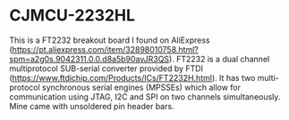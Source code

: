 # CJMCU-2232HL

This is a FT2232 breakout board I found on AliExpress (https://pt.aliexpress.com/item/32898010758.html?spm=a2g0s.9042311.0.0.d8a5b90avJR3QS). FT2232 is a dual channel multiprotocol SUB-serial converter provided by FTDI (https://www.ftdichip.com/Products/ICs/FT2232H.html). It has two multi-protocol synchronous serial engines (MPSSEs) which allow for communication using JTAG, I2C and SPI on two channels simultaneously. Mine came with unsoldered pin header bars.
